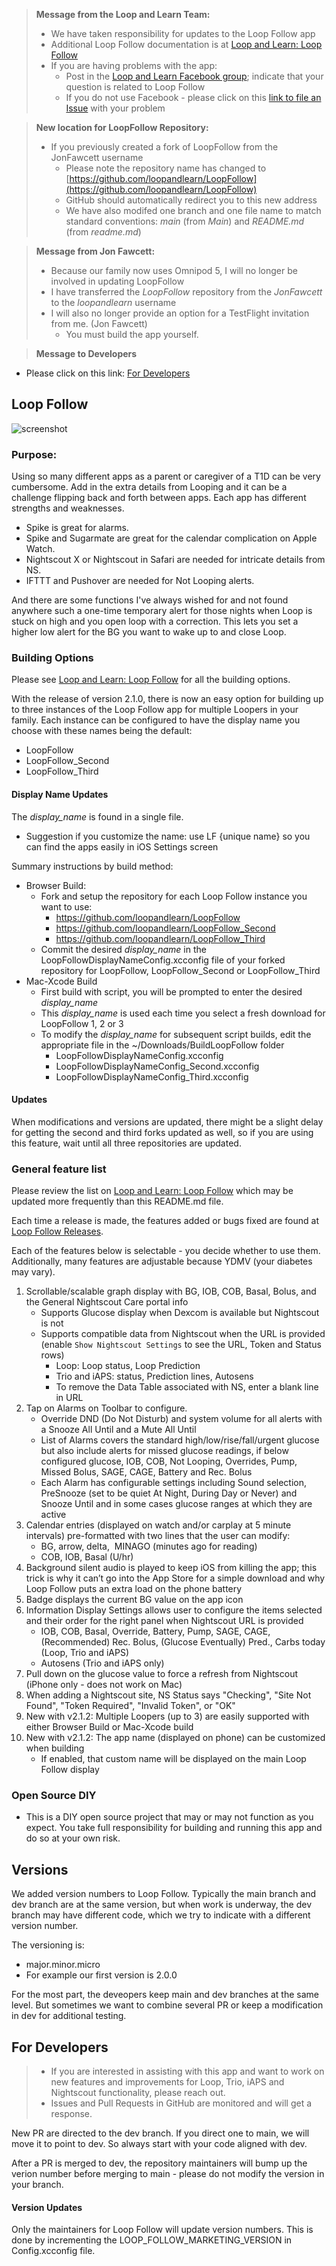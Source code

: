 > **Message from the Loop and Learn Team:**
> * We have taken responsibility for updates to the Loop Follow app
> * Additional Loop Follow documentation is at [Loop and Learn: Loop Follow](https://www.loopandlearn.org/loop-follow/)
> * If you are having problems with the app:
>     * Post in the [Loop and Learn Facebook group](https://www.facebook.com/groups/LOOPandLEARN); indicate that your question is related to Loop Follow
>     * If you do not use Facebook - please click on this [link to file an Issue](https://github.com/loopandlearn/LoopFollow/issues) with your problem

> **New location for LoopFollow Repository:**
> * If you previously created a fork of LoopFollow from the JonFawcett username
>    * Please note the repository name has changed to [https://github.com/loopandlearn/LoopFollow](https://github.com/loopandlearn/LoopFollow)
>    * GitHub should automatically redirect you to this new address
>    * We have also modifed one branch and one file name to match standard conventions: _main_ (from _Main_) and _README.md_ (from _readme.md_)

> **Message from Jon Fawcett:**
> * Because our family now uses Omnipod 5, I will no longer be involved in updating LoopFollow
> * I have transferred the _LoopFollow_ repository from the _JonFawcett_ to the _loopandlearn_ username
> * I will also no longer provide an option for a TestFlight invitation from me. (Jon Fawcett)
>   * You must build the app yourself.

> **Message to Developers**

* Please click on this link: [For Developers](#for-developers)

## Loop Follow 
![screenshot](https://user-images.githubusercontent.com/38429455/93782187-436e8880-fbf8-11ea-8709-e2afba692132.png)

### Purpose:

Using so many different apps as a parent or caregiver of a T1D can be very cumbersome. Add in the extra details from Looping
and it can be a challenge flipping back and forth between apps. Each app has different strengths and weaknesses.
- Spike is great for alarms. 
- Spike and Sugarmate are great for the calendar complication on Apple Watch. 
- Nightscout X or Nightscout in Safari are needed for intricate details from NS.
- IFTTT and Pushover are  needed for Not Looping alerts.

And there are some functions I've always wished for and not found anywhere such a one-time temporary alert
for those nights when Loop is stuck on high and you open loop with a correction. This lets you set a higher
low alert for the BG you want to wake up to and close Loop.

### Building Options

Please see [Loop and Learn: Loop Follow](https://www.loopandlearn.org/loop-follow/) for all the building options.

With the release of version 2.1.0, there is now an easy option for building up to three instances of the Loop Follow app for multiple Loopers in your family. Each instance can be configured to have the display name you choose with these names being the default:

* LoopFollow
* LoopFollow_Second
* LoopFollow_Third

#### Display Name Updates

The _display_name_ is found in a single file.

* Suggestion if you customize the name: use LF {unique name} so you can find the apps easily in iOS Settings screen

Summary instructions by build method:

* Browser Build: 
    * Fork and setup the repository for each Loop Follow instance you want to use: 
        * https://github.com/loopandlearn/LoopFollow
        * https://github.com/loopandlearn/LoopFollow_Second
        * https://github.com/loopandlearn/LoopFollow_Third
    * Commit the desired _display_name_ in the LoopFollowDisplayNameConfig.xcconfig file of your forked repository for LoopFollow, LoopFollow_Second or LoopFollow_Third
* Mac-Xcode Build
    * First build with script, you will be prompted to enter the desired _display_name_
    * This _display_name_ is used each time you select a fresh download for LoopFollow 1, 2 or 3
    * To modify the _display_name_ for subsequent script builds, edit the appropriate file in the ~/Downloads/BuildLoopFollow folder
        *  LoopFollowDisplayNameConfig.xcconfig 
        *  LoopFollowDisplayNameConfig_Second.xcconfig 
        *  LoopFollowDisplayNameConfig_Third.xcconfig 

#### Updates

When modifications and versions are updated, there might be a slight delay for getting the second and third forks updated as well, so if you are using this feature, wait until all three repositories are updated.

### General feature list

Please review the list on [Loop and Learn: Loop Follow](https://www.loopandlearn.org/loop-follow/) which may be updated more frequently than this README.md file.

Each time a release is made, the features added or bugs fixed are found at [Loop Follow Releases](https://github.com/loopandlearn/LoopFollow/releases).

Each of the features below is selectable - you decide whether to use them.  Additionally, many features are adjustable because YDMV (your diabetes may vary).

1. Scrollable/scalable graph display with BG, IOB, COB, Basal, Bolus, and the General Nightscout Care portal info
    * Supports Glucose display when Dexcom is available but Nightscout is not
    * Supports compatible data from Nightscout when the URL is provided (enable `Show Nightscout Settings` to see the URL, Token and Status rows)
        * Loop: Loop status, Loop Prediction
        * Trio and iAPS: status, Prediction lines, Autosens
        * To remove the Data Table associated with NS, enter a blank line in URL
2. Tap on Alarms on Toolbar to configure.
    * Override DND (Do Not Disturb) and system volume for all alerts with a Snooze All Until and a Mute All Until
    * List of Alarms covers the standard high/low/rise/fall/urgent glucose but also include alerts for missed glucose readings, if below configured glucose, IOB, COB, Not Looping, Overrides, Pump, Missed Bolus, SAGE, CAGE, Battery and Rec. Bolus
    * Each Alarm has configurable settings including Sound selection, PreSnooze (set to be quiet At Night, During Day or Never) and Snooze Until and in some cases glucose ranges at which they are active
3. Calendar entries (displayed on watch and/or carplay at 5 minute intervals) pre-formatted with two lines that the user can modify:
    * BG, arrow, delta,  MINAGO (minutes ago for reading)
    * COB, IOB, Basal (U/hr)
4. Background silent audio is played to keep iOS from killing the app; this trick is why it can’t go into the App Store for a simple download and why Loop Follow puts an extra load on the phone battery
5. Badge displays the current BG value on the app icon
6. Information Display Settings allows user to configure the items selected and their order for the right panel when Nightscout URL is provided
    * IOB, COB, Basal, Override, Battery, Pump, SAGE, CAGE, (Recommended) Rec. Bolus, (Glucose Eventually) Pred., Carbs today (Loop, Trio and iAPS)
    * Autosens (Trio and iAPS only)
7. Pull down on the glucose value to force a refresh from Nightscout (iPhone only - does not work on Mac)
8. When adding a Nightscout site, NS Status says "Checking", "Site Not Found", "Token Required", "Invalid Token", or "OK"
9. New with v2.1.2: Multiple Loopers (up to 3) are easily supported with either Browser Build or Mac-Xcode build
10. New with v2.1.2: The app name (displayed on phone) can be customized when building
    * If enabled, that custom name will be displayed on the main Loop Follow display

### Open Source DIY
- This is a DIY open source project that may or may not function as you expect. You take full responsibility for building and running this app and do so at your own risk.

## Versions

We added version numbers to Loop Follow. Typically the main branch and dev branch are at the same version, but when work is underway, the dev branch may have different code, which we try to indicate with a different version number.

The versioning is:

* major.minor.micro
* For example our first version is 2.0.0

For the most part, the deveopers keep main and dev branches at the same level. But sometimes we want to combine several PR or keep a modification in dev for additional testing.

## For Developers

> * If you are interested in assisting with this app and want to work on new features and improvements for Loop, Trio, iAPS and Nightscout functionality, please reach out. 
> * Issues and Pull Requests in GitHub are monitored and will get a response. 

New PR are directed to the dev branch. If you direct one to main, we will move it to point to dev. So always start with your code aligned with dev.

After a PR is merged to dev, the repository maintainers will bump up the verion number before merging to main - please do not modify the version in your branch.

#### Version Updates

Only the maintainers for Loop Follow will update version numbers. This is done by incrementing the LOOP_FOLLOW_MARKETING_VERSION in Config.xcconfig file.
